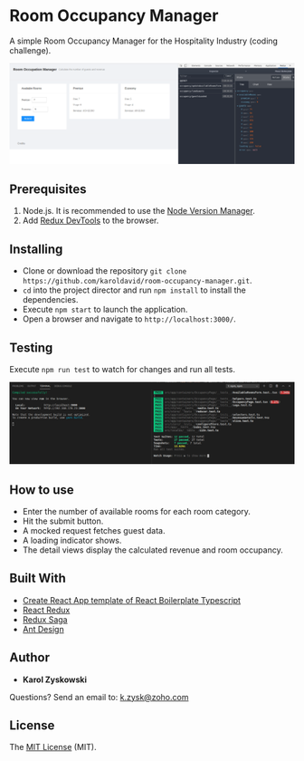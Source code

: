 # Room Occupancy Manager

A simple Room Occupancy Manager for the Hospitality Industry (coding challenge).

![Screenshot Room Occupancy Manager and Redux DevTools](./src/assets/room-occupancy-manager-1.png)

## Prerequisites

1. Node.js. It is recommended to use the [Node Version Manager](https://github.com/nvm-sh/nvm/blob/master/README.md).
2. Add [Redux DevTools](https://github.com/reduxjs/redux-devtools) to the browser.

## Installing

- Clone or download the repository `git clone https://github.com/karoldavid/room-occupancy-manager.git`.
- `cd` into the project director and run `npm install` to install the dependencies.
- Execute `npm start` to launch the application.
- Open a browser and navigate to `http://localhost:3000/`.

## Testing

Execute `npm run test` to watch for changes and run all tests.

![Screenshot Room Occupancy Manager terminal showning tests](./src/assets/room-occupancy-manager_npm-run-test.png)

## How to use

- Enter the number of available rooms for each room category.
- Hit the submit button.
- A mocked request fetches guest data.
- A loading indicator shows.
- The detail views display the calculated revenue and room occupancy.

## Built With

- [Create React App template of React Boilerplate Typescript](https://github.com/react-boilerplate/react-boilerplate-cra-template)
- [React Redux](https://github.com/reactjs/react-redux)
- [Redux Saga](https://redux-saga.js.org/)
- [Ant Design](https://ant.design/)

## Author

- **Karol Zyskowski**

Questions? Send an email to: k.zysk@zoho.com

## License

The [MIT License](./LICENSE) (MIT).

